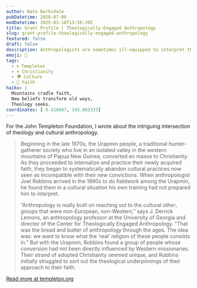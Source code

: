 ```yaml
---
author: Nate Barksdale
pubDatetime: 2018-07-06
modDatetime: 2025-03-18T13:56:39Z
title: Grant Profile | Theologically-Engaged Anthropology
slug: grant-profile-theologically-engaged-anthropology
featured: false
draft: false
description: Anthropologists are sometimes ill-equipped to interpret the religious motivations of their subjects. A new initiative is trying to change that.
emoji: 🤔
tags:
  - 🌀 Templeton
  - ✝️ Christianity
  - 🌍 Culture
  - 🙏 Faith
haiku: |
  Mountains cradle faith,  
  New beliefs transform old ways,  
  Theology seeks.
coordinates: [-5.416667, 143.083333]
---
```


For the John Templeton Foundation, I wrote about the intriguing intersection of theology and cultural anthropology.

> Beginning in the late 1970s, the Urapmin people, a traditional hunter-gatherer society who live in an isolated valley in the western mountains of Papua New Guinea, converted en masse to Christianity. As they proceeded to internalize and practice their newly acquired faith, they began to systematically abandon cultural practices now seen as incompatible with their new convictions. When anthropologist Joel Robbins arrived in the 1990s to do fieldwork among the Urapmin, he found them in a cultural situation his own training had not prepared him to interpret.
>
> “Anthropology is really built on reaching out to the cultural _other_, groups that were non-European, non-Western,” says J. Derrick Lemons, an anthropology professor at the University of Georgia and director of the Center for Theologically Engaged Anthropology. “That was the bread and butter of anthropology through the ages. The idea was: we want to know what the ‘real’ religion of these people consists in.” But with the Urapmin, Robbins found a group of people whose conversion had not been directly influenced by Western missionaries. Their strand of adopted Christianity seemed unique, and Robbins initially struggled to sort out the theological underpinnings of their approach to their faith.

[Read more at templeton.org](https://www.templeton.org/grant/theologically-engaged-anthropology-what-can-theology-contribute-to-cultural-anthropology-and-ethnography-2)
